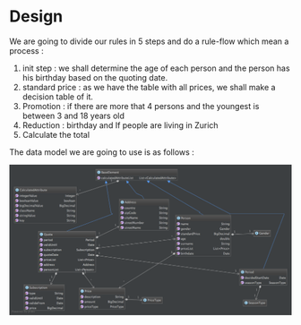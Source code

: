 # Design

We are going to divide our rules in 5 steps and do a rule-flow which mean a process : 
1. init step : we shall determine the age of each person and the person has his birthday based on the quoting date.
2. standard price : as we have the table with all prices, we shall make a decision table of it.
3. Promotion : if there are more that 4 persons and the youngest is between 3 and 18 years old
4. Reduction :  birthday and If people are living in Zurich
5. Calculate the total

The data model we are going to use is as follows : 


![](BRMS/Step2-DataModel/action09.png)




